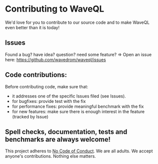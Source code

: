 # Contributing to WaveQL

We'd love for you to contribute to our source code and to make WaveQL even better than it is today!

## Issues

Found a bug? have idea? question? need some feature? => Open an issue here: https://github.com/wavedrom/waveql/issues

## Code contributions:

Before contributing code, make sure that:

  * it addresses one of the specific Issues filed (see Issues).
  * for bugfixes: provide test with the fix
  * for performance fixes: provide meaningful benchmark with the fix
  * for new features: make sure there is enough interest in the feature (tracked by Issue)

## Spell checks, documentation, tests and benchmarks are always welcome!

This project adheres to [No Code of Conduct](https://github.com/domgetter/NCoC).  We are all adults.  We accept anyone's contributions.  Nothing else matters.
